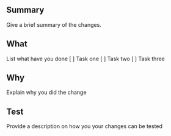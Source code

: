 ## Summary
Give a brief summary of the changes.

## What
List what have you done
[ ] Task one
[ ] Task two
[ ] Task three

## Why
Explain why you did the change

## Test
Provide a description on how you your changes can be tested